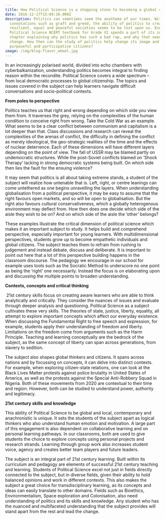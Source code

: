 ```yaml
---
title: How Political Science is a stepping stone to becoming a global citizen
date: 2016-12-17T15:04:10.000Z
description: Politics can sometimes seem the anathema of our times. With
  connotations such as graft and greed, the ability of politics to create
  resilient, equal and peaceful societies seems to be lost upon us. Even the
  Political Science NCERT textbook for Grade XI spends a part of its initial
  chapter explaining why politics has such a bad rap, and why that needs to
  change. How then can the study of politics help change its image and create
  purposeful and participative citizens?
image: /img/blog-flavor_wheel.jpg
---
```

In an increasingly polarised world, divided into echo chambers with cyberbalkanization, understanding politics becomes integral to finding reason within the recondite. Political Science covers a wide spectrum – from local democratic processes to global citizenship. The topics and issues covered in the subject can help learners navigate difficult conversations and socio-political contexts.

**From poles to perspective**

Politics teaches us that right and wrong depending on which side you view them from. It traverses the grey, relying on the complexities of the human condition to conceive right from wrong. Take the Cold War as an example. What seems to be a clear conflict between communism and capitalism is a lot deeper than that. Class discussions and research can reveal the complexities of the arenas of conflict, the difficulty in defining the conflict as merely ideological, the geo-strategic realities of the time and the effects of nuclear deterrence. Each of these dimensions will have different layers depending on the point of view. The fall of USSR may be blamed partly on undemocratic structures. While the post-Soviet conflicts blamed on ‘Shock Therapy’ lacking in strong democratic systems being built. On which side then lies the fault for the ensuing violence? 

It may seem that politics is all about taking extreme stands, a student of the subject will realize how untenable that is. Left, right, or centre leanings can come untethered as one begins unravelling the layers. When understanding globalisation from a political perspective, it may be easy to assume that the right favours open markets, and so will be open to globalisation. But the right also favours cultural conservativeness, which a globally heterogenous environment may deflect from. How then does one decide which side of the aisle they wish to be on? And on which side of the aisle the ‘other’ belongs?

These examples illustrate the critical dimension of political science which makes it an important subject to study. It helps build and comprehend perspective, especially important for young learners. With multidimensional perspectives, students grow up to become empathetic individuals and global citizens. The subject teaches them to refrain from rushing to judgement and instead debate, discuss and deliberate. It is important to point out here that a lot of this perspective building happens in the classroom discourse. The pedagogy we encourage in our school for example uses tools such as the Socratic Method to underscore no one point as being the ‘right’ one necessarily. Instead the focus is on elaborating upon and discussing the multiple points to broaden understanding.

**Contexts, concepts and critical thinking**

 21st century skills focus on creating aware learners who are able to think analytically and critically. They consider the nuances of issues and evaluate through deeper analysis and questioning. Political Science as a subject cultivates these very skills. The theories of state, justice, liberty, equality, all attempt to explore important concepts which affect our everyday existence. When discussing the Fundamental Right to free speech and expression, for example, students apply their understanding of freedom and liberty. Limitations on the freedom come from arguments such as the Harm Principle. Teaching and learning conceptually are the bedrock of the subject, as the same concept of liberty can span across generations, from slavery to sedition. 

The subject also shapes global thinkers and citizens. It spans across nations and by focussing on concepts, it can delve into distinct contexts. For example, when exploring citizen-state relations, one can look at the Black Lives Matter protests against police brutality in United States of America, as well as the protests against the Special Anti-Robbery Squad in Nigeria. Both of these movements from 2020 are contextual to their time and region. However, both can be studied to understand power, authority and legitimacy.

**21st century skills and knowledge**

This ability of Political Science to be global and local, contemporary and anachronistic is unique. It sets the students of the subject apart as logical thinkers who also understand human emotion and motivation. A large part of this engagement is also dependent on collaborative learning and on personal learning pathways. In our classrooms, both are used to give students the choice to explore concepts using personal projects and research strands. Learning through group work also increases student voice, agency and creates better team players and future leaders. 

The subject is an integral part of 21st century learning. Built within its curriculum and pedagogy are elements of successful 21st century teaching and learning. Students of Political Science excel not just in fields directly connected to the subject, but in diverse fields, given their ability to hold balanced opinions and work in different contexts. This also makes the subject a great choice for transdisciplinary learning, as its concepts and ideas can easily translate to other domains. Fields such as Bioethics, Environmentalism, Space exploration and Colonisation, also need understanding of politics and its skills and knowledge. Any student who has the nuanced and multifaceted understanding that the subject provides will stand apart from the rest and lead the change.